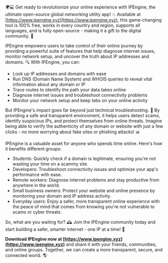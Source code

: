 🌍💻 Get ready to revolutionize your online experience with IPEngine, the ultimate open-source global networking utility app! 💥 Available at [https://www.ipengine.xyz](https://www.ipengine.xyz), this game-changing tool is 100% free, works in every country and region, supports all languages, and is fully open-source - making it a gift to the digital community. 🎁

IPEngine empowers users to take control of their online journey by providing a powerful suite of features that help diagnose internet issues, monitor network setup, and uncover the truth about IP addresses and domains. 🔍 With IPEngine, you can:

* Look up IP addresses and domains with ease
* Run DNS (Domain Name System) and WHOIS queries to reveal vital information about any domain or IP
* Trace routes to identify the path your data takes online
* Diagnose internet issues and troubleshoot connectivity problems
* Monitor your network setup and keep tabs on your online activity

But IPEngine's impact goes far beyond just technical troubleshooting. 🚀 By providing a safe and transparent environment, it helps users detect scams, identify suspicious IPs, and protect themselves from online threats. Imagine being able to verify the authenticity of any domain or website with just a few clicks - no more worrying about fake sites or phishing attacks! 📊

IPEngine is a valuable asset for anyone who spends time online. Here's how it benefits different groups:

* Students: Quickly check if a domain is legitimate, ensuring you're not wasting your time on a scammy site.
* Developers: Troubleshoot connectivity issues and optimize your app's performance with ease.
* Remote workers: Diagnose internet problems and stay productive from anywhere in the world.
* Small business owners: Protect your website and online presence by monitoring your domain and IP address activity.
* Everyday users: Enjoy a safer, more transparent online experience with the peace of mind that comes from knowing you're not vulnerable to scams or cyber threats.

So, what are you waiting for? 🕰️ Join the IPEngine community today and start building a safer, smarter internet - one IP at a time! 💪

**Download IPEngine now at [https://www.ipengine.xyz](https://www.ipengine.xyz)** and share it with your friends, communities, and online groups. Together, we can create a more transparent, secure, and connected world. 🌎